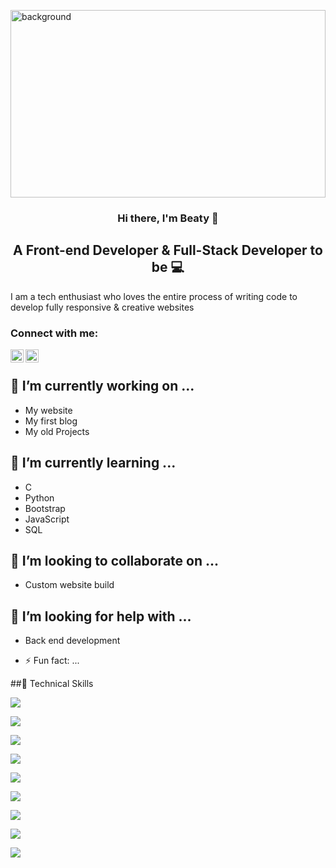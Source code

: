 <p>
<img height="300" width="100%" src="https://user-images.githubusercontent.com/68201843/158017840-91acba38-b532-4755-aebf-04e4f153f85b.jpg" alt="background">
</p>

<h3 align="center">Hi there, I'm Beaty 👋 </h3>

<h2 align="center">A Front-end Developer & Full-Stack Developer to be 💻</h2>

I am a tech enthusiast who loves the entire process of writing code to develop fully responsive & creative websites

### Connect with me:

<a href="https://www.linkedin.com/in/beatymueni/"><img align="left" src="https://raw.githubusercontent.com/beaty84/beaty84/main/images/linkedin.svg" alt="Beaty | LinkedIn" width="21px"/></a>
<a href="https://instagram.com/beaty_bee84"><img align="left" src="https://raw.githubusercontent.com/beaty84/beaty84/main/images/instagram.svg" alt="Beaty | Instagram" width="21px"/></a>

</br>


## 🔭 I’m currently working on ...
- My website
- My first blog
- My old Projects

## 🌱 I’m currently learning ...
- C
- Python
- Bootstrap
- JavaScript
- SQL

## 👯 I’m looking to collaborate on ...
- Custom website build

## 🤔 I’m looking for help with ...
- Back end development


- ⚡ Fun fact: ...

##💼 Technical Skills

![](https://img.shields.io/badge/Visual%20Studio%20Code-0078d7.svg?style=for-the-badge&logo=visual-studio-code&logoColor=white)

![](https://img.shields.io/badge/strapi-%232E7EEA.svg?style=for-the-badge&logo=strapi&logoColor=white)

![](https://img.shields.io/badge/c-%2300599C.svg?style=for-the-badge&logo=c&logoColor=white)

![](https://img.shields.io/badge/Pluralsight-EE3057?style=for-the-badge&logo=pluralsight&logoColor=white)

![](https://img.shields.io/badge/css3-%231572B6.svg?style=for-the-badge&logo=css3&logoColor=white)

![](https://img.shields.io/badge/html5-%23E34F26.svg?style=for-the-badge&logo=html5&logoColor=white)

![](https://img.shields.io/badge/javascript-%23323330.svg?style=for-the-badge&logo=javascript&logoColor=%23F7DF1E)

![](https://img.shields.io/badge/YouTube_Music-FF0000?style=for-the-badge&logo=youtube-music&logoColor=white)

![](https://img.shields.io/badge/Microsoft-0078D4?style=for-the-badge&logo=microsoft&logoColor=white)


